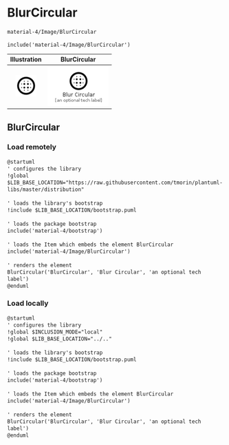 # BlurCircular


```text
material-4/Image/BlurCircular
```

```text
include('material-4/Image/BlurCircular')
```



| Illustration | BlurCircular |
| :---: | :---: |
| ![illustration for Illustration](../../material-4/Image/BlurCircular.png) | ![illustration for BlurCircular](../../material-4/Image/BlurCircular.Local.png) |




## BlurCircular

### Load remotely
```plantuml
@startuml
' configures the library
!global $LIB_BASE_LOCATION="https://raw.githubusercontent.com/tmorin/plantuml-libs/master/distribution"

' loads the library's bootstrap
!include $LIB_BASE_LOCATION/bootstrap.puml

' loads the package bootstrap
include('material-4/bootstrap')

' loads the Item which embeds the element BlurCircular
include('material-4/Image/BlurCircular')

' renders the element
BlurCircular('BlurCircular', 'Blur Circular', 'an optional tech label')
@enduml
```

### Load locally
```plantuml
@startuml
' configures the library
!global $INCLUSION_MODE="local"
!global $LIB_BASE_LOCATION="../.."

' loads the library's bootstrap
!include $LIB_BASE_LOCATION/bootstrap.puml

' loads the package bootstrap
include('material-4/bootstrap')

' loads the Item which embeds the element BlurCircular
include('material-4/Image/BlurCircular')

' renders the element
BlurCircular('BlurCircular', 'Blur Circular', 'an optional tech label')
@enduml
```

